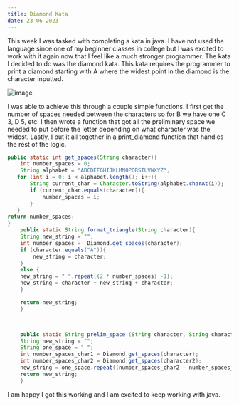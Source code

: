 ```yaml
---
title: Diamond Kata
date: 23-06-2023
---
```


This week I was tasked with completing a kata in java. I have not used the language since one of my beginner classes in college but I was excited to work with it again now that I feel like a much stronger programmer. The kata I decided to do was the diamond kata. This kata requires the programmer to print a diamond starting with A where the widest point in the diamond is the character inputted.

![image](https://github.com/Jhogd/Jakes_Blogs/assets/132307935/cb42488e-b5e1-4125-ae7f-420309ecc9ea)

  
I was able to achieve this through a couple simple functions. I first get the number of spaces needed between the characters so for B we have one C 3, D 5, etc. I then wrote a function that got all the preliminary space we needed to put before the letter depending on what character was the widest. Lastly, I put it all together in a print_diamond function that handles the rest of the logic.
```java
public static int get_spaces(String character){
    int number_spaces = 0;
    String alphabet = "ABCDEFGHIJKLMNOPQRSTUVWXYZ";
   for (int i = 0; i < alphabet.length(); i++){
       String current_char = Character.toString(alphabet.charAt(i));
       if (current_char.equals(character)){
           number_spaces = i;
       }
   }
return number_spaces;
}
    public static String format_triangle(String character){
    String new_string = "";
    int number_spaces =  Diamond.get_spaces(character);
    if (character.equals("A")){
        new_string = character;
    }
    else {
    new_string = " ".repeat((2 * number_spaces) -1);
    new_string = character + new_string + character;
    }

    return new_string;
    }



    public static String prelim_space (String character, String character2){
    String new_string = "";
    String one_space = " ";
    int number_spaces_char1 = Diamond.get_spaces(character);
    int number_spaces_char2 = Diamond.get_spaces(character2);
    new_string = one_space.repeat((number_spaces_char2 - number_spaces_char1));
    return new_string;
    }
```
I am happy I got this working and I am excited to keep working with java.
